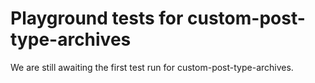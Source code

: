 # Playground tests for custom-post-type-archives
We are still awaiting the first test run for custom-post-type-archives.
